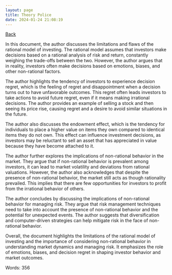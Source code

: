 ```yaml
---
layout: page
title: Theory Police
date: 2024-01-24 21:08:19
---
```


[Back](./)


In this document, the author discusses the limitations and flaws of the rational model of investing. The rational model assumes that investors make decisions based on a rational analysis of risk and return, constantly weighing the trade-offs between the two. However, the author argues that in reality, investors often make decisions based on emotions, biases, and other non-rational factors.

The author highlights the tendency of investors to experience decision regret, which is the feeling of regret and disappointment when a decision turns out to have unfavorable outcomes. This regret often leads investors to take actions to avoid future regret, even if it means making irrational decisions. The author provides an example of selling a stock and then seeing its price rise, causing regret and a desire to avoid similar situations in the future.

The author also discusses the endowment effect, which is the tendency for individuals to place a higher value on items they own compared to identical items they do not own. This effect can influence investment decisions, as investors may be reluctant to sell an asset that has appreciated in value because they have become attached to it.

The author further explores the implications of non-rational behavior in the market. They argue that if non-rational behavior is prevalent among investors, it can lead to market volatility and deviations from rational valuations. However, the author also acknowledges that despite the presence of non-rational behavior, the market still acts as though rationality prevailed. This implies that there are few opportunities for investors to profit from the irrational behavior of others.

The author concludes by discussing the implications of non-rational behavior for managing risk. They argue that risk management techniques need to take into account the presence of non-rational behavior and the potential for unexpected events. The author suggests that diversification and computer-driven strategies can help mitigate risk in the face of non-rational behavior.

Overall, the document highlights the limitations of the rational model of investing and the importance of considering non-rational behavior in understanding market dynamics and managing risk. It emphasizes the role of emotions, biases, and decision regret in shaping investor behavior and market outcomes.

Words: 356